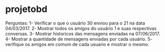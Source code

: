 # projetobd

Perguntas:
1- Verificar o que o usuário 30 enviou para o 21 na data 04/03/2017.
2- Mostrar todos os amigos do usuário 1 e suas respectivas conversas. 
3- Mostrar historicos das mensagens enviadas na 07/06/2017. 
4- Mostrar a quantidade de mensagens enviadas por cada usuário.
5- verifique os amigos em comum de cada usuario e mostrar o mesmo.
